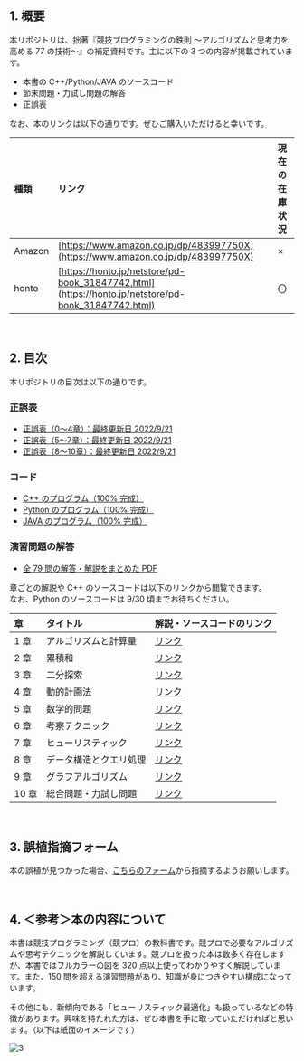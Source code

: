 ## 1. 概要
本リポジトリは、拙著『競技プログラミングの鉄則 ～アルゴリズムと思考力を高める 77 の技術～』の補足資料です。主に以下の 3 つの内容が掲載されています。

* 本書の C++/Python/JAVA のソースコード
* 節末問題・力試し問題の解答
* 正誤表

なお、本のリンクは以下の通りです。ぜひご購入いただけると幸いです。

| 種類 | リンク | 現在の在庫状況 |
|:---|:---|:---|
| Amazon | [https://www.amazon.co.jp/dp/483997750X](https://www.amazon.co.jp/dp/483997750X) | × |
| honto | [https://honto.jp/netstore/pd-book_31847742.html](https://honto.jp/netstore/pd-book_31847742.html) | 〇 |

<br />

## 2. 目次
本リポジトリの目次は以下の通りです。

### 正誤表
* [正誤表（0～4章）：最終更新日 2022/9/21](https://github.com/E869120/kyopro-tessoku/blob/main/errata/errata_Chap0-4.md)
* [正誤表（5～7章）：最終更新日 2022/9/21](https://github.com/E869120/kyopro-tessoku/blob/main/errata/errata_Chap5-7.md)
* [正誤表（8～10章）：最終更新日 2022/9/21](https://github.com/E869120/kyopro-tessoku/blob/main/errata/errata_Chap8-10.md)

### コード
* [C++ のプログラム（100% 完成）](https://github.com/E869120/kyopro-tessoku/tree/main/codes/cpp)
* [Python のプログラム（100% 完成）](https://github.com/E869120/kyopro-tessoku/tree/main/codes/python)
* [JAVA のプログラム（100% 完成）](https://github.com/E869120/kyopro-tessoku/tree/main/codes/java)

### 演習問題の解答
* [全 79 問の解答・解説をまとめた PDF](https://github.com/E869120/kyopro-tessoku/blob/main/editorial/Editorial_All.pdf)

章ごとの解説や C++ のソースコードは以下のリンクから閲覧できます。  
なお、Python のソースコードは 9/30 頃までお待ちください。

| 章 | タイトル | 解説・ソースコードのリンク |
|:---|:---|:---|
| 1 章 | アルゴリズムと計算量 | [リンク](https://github.com/E869120/kyopro-tessoku/tree/main/editorial/chap01) |
| 2 章 | 累積和 | [リンク](https://github.com/E869120/kyopro-tessoku/tree/main/editorial/chap02) |
| 3 章 | 二分探索 | [リンク](https://github.com/E869120/kyopro-tessoku/tree/main/editorial/chap03) |
| 4 章 | 動的計画法 | [リンク](https://github.com/E869120/kyopro-tessoku/tree/main/editorial/chap04) |
| 5 章 | 数学的問題 | [リンク](https://github.com/E869120/kyopro-tessoku/tree/main/editorial/chap05) |
| 6 章 | 考察テクニック | [リンク](https://github.com/E869120/kyopro-tessoku/tree/main/editorial/chap06) |
| 7 章 | ヒューリスティック | [リンク](https://github.com/E869120/kyopro-tessoku/tree/main/editorial/chap07) |
| 8 章 | データ構造とクエリ処理 | [リンク](https://github.com/E869120/kyopro-tessoku/tree/main/editorial/chap08) |
| 9 章 | グラフアルゴリズム | [リンク](https://github.com/E869120/kyopro-tessoku/tree/main/editorial/chap09) |
| 10 章 | 総合問題・力試し問題 | [リンク](https://github.com/E869120/kyopro-tessoku/tree/main/editorial/final) |

<br />

## 3. 誤植指摘フォーム
本の誤植が見つかった場合、[こちらのフォーム](https://forms.gle/jEnCYLsCxNPAJxY56)から指摘するようお願いします。

<br />

## 4. ＜参考＞本の内容について
本書は競技プログラミング（競プロ）の教科書です。競プロで必要なアルゴリズムや思考テクニックを解説しています。競プロを扱った本は数多く存在しますが、本書ではフルカラーの図を 320 点以上使ってわかりやすく解説しています。また、150 問を超える演習問題があり、知識が身につきやすい構成になっています。

その他にも、新傾向である「ヒューリスティック最適化」も扱っているなどの特徴があります。興味を持たれた方は、ぜひ本書を手に取っていただければと思います。（以下は紙面のイメージです）

![3](https://user-images.githubusercontent.com/30901380/189466884-be1e64cf-0532-4f00-8ec7-06d91ae299a1.JPG)
